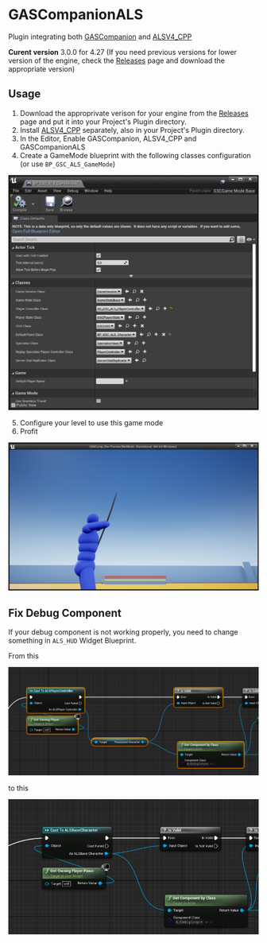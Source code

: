# GASCompanionALS

Plugin integrating both [GASCompanion](https://gascompanion.github.io/) and [ALSV4_CPP](https://github.com/dyanikoglu/ALS-Community)

**Curent version** 3.0.0 for 4.27 (If you need previous versions for lower version of the engine, check the [Releases](https://github.com/GASCompanion/GASCompanionALS/releases) page and download the appropriate version)

## Usage

1. Download the approprivate verison for your engine from the [Releases](https://github.com/GASCompanion/GASCompanionALS/releases) page and put it into your Project's Plugin directory.
2. Install [ALSV4_CPP](https://github.com/dyanikoglu/ALS-Community) separately, also in your Project's Plugin directory.
3. In the Editor, Enable GASCompanion, ALSV4_CPP and GASCompanionALS
4. Create a GameMode blueprint with the following classes configuration (or use `BP_GSC_ALS_GameMode`)

![](gamemode.png)

5. Configure your level to use this game mode
6. Profit

![](pie.png)

## Fix Debug Component

If your debug component is not working properly, you need to change something in `ALS_HUD` Widget Blueprint.

From this

![](umg_als_hud.png)

to this

![](umg_als_hud_edited.png)